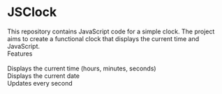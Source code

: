 # JSClock
This repository contains JavaScript code for a simple clock. The project aims to create a functional clock that displays the current time and JavaScript.<br>
Features<br>
<br>
Displays the current time (hours, minutes, seconds)<br>
Displays the current date<br>
Updates every second
